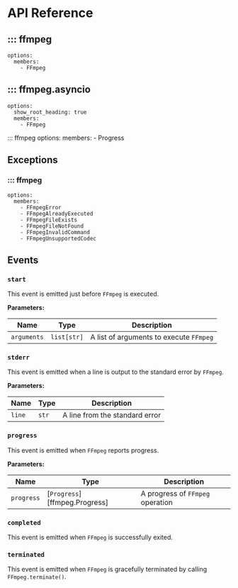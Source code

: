 # API Reference

## ::: ffmpeg
    options:
      members:
        - FFmpeg

## ::: ffmpeg.asyncio
    options:
      show_root_heading: true
      members:
        - FFmpeg

::: ffmpeg
    options:
      members:
        - Progress

## Exceptions
### ::: ffmpeg
    options:
      members:
        - FFmpegError
        - FFmpegAlreadyExecuted
        - FFmpegFileExists
        - FFmpegFileNotFound
        - FFmpegInvalidCommand
        - FFmpegUnsupportedCodec

## Events
### `start`
This event is emitted just before `FFmpeg` is executed.

**Parameters:**

|    Name     |     Type    |               Description               |
|-------------|-------------|-----------------------------------------|
| `arguments` | `list[str]` | A list of arguments to execute `FFmpeg` |


### `stderr`
This event is emitted when a line is output to the standard error by `FFmpeg`.

**Parameters:**

|    Name     |  Type |          Description           |
|-------------|-------|--------------------------------|
|   `line`    | `str` | A line from the standard error |


### `progress`
This event is emitted when `FFmpeg` reports progress.

**Parameters:**

|    Name    |             Type              |           Description            |
|------------|-------------------------------|----------------------------------|
| `progress` | [`Progress`][ffmpeg.Progress] | A progress of `FFmpeg` operation |


### `completed`
This event is emitted when `FFmpeg` is successfully exited.

### `terminated`
This event is emitted when `FFmpeg` is gracefully terminated by calling `FFmpeg.terminate()`.
